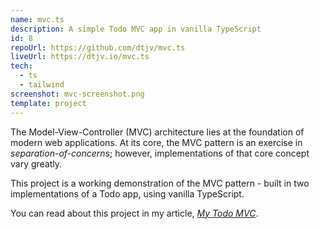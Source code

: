 ```yaml
---
name: mvc.ts
description: A simple Todo MVC app in vanilla TypeScript
id: 8
repoUrl: https://github.com/dtjv/mvc.ts
liveUrl: https://dtjv.io/mvc.ts
tech:
  - ts
  - tailwind
screenshot: mvc-screenshot.png
template: project
---
```


The Model-View-Controller (MVC) architecture lies at the foundation of modern
web applications. At its core, the MVC pattern is an exercise in
_separation-of-concerns_; however, implementations of that core concept vary
greatly.

This project is a working demonstration of the MVC pattern - built in two
implementations of a Todo app, using vanilla TypeScript.

You can read about this project in my article,
_[My Todo MVC](https://dtjv.io/mvc/)_.

<!-- more -->
